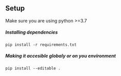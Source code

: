 ## Setup

Make sure you are using python >=3.7


##### Installing dependencies
```
pip install -r requirements.txt
```

##### Making it accesible globaly or on you environment
```
pip install --editable .
```